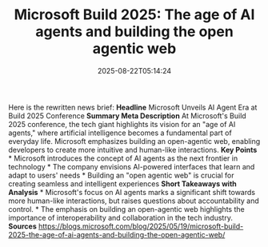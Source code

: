 ﻿---
title: "Microsoft Build 2025: The age of AI agents and building the open agentic web"
date: "2025-08-22T05:14:24"
category: "Markets"
summary: ""
slug: "microsoft build 2025 the age of ai agents and building the o"
source_urls:
  - "https://blogs.microsoft.com/blog/2025/05/19/microsoft-build-2025-the-age-of-ai-agents-and-building-the-open-agentic-web/"
seo:
  title: "Microsoft Build 2025: The age of AI agents and building the open agentic web | Hash n Hedge"
  description: ""
  keywords: ["news", "markets", "brief"]
---
Here is the rewritten news brief:  **Headline** Microsoft Unveils AI Agent Era at Build 2025 Conference  **Summary Meta Description** At Microsoft's Build 2025 conference, the tech giant highlights its vision for an "age of AI agents," where artificial intelligence becomes a fundamental part of everyday life. Microsoft emphasizes building an open-agentic web, enabling developers to create more intuitive and human-like interactions.  **Key Points**  * Microsoft introduces the concept of AI agents as the next frontier in technology * The company envisions AI-powered interfaces that learn and adapt to users' needs * Building an "open agentic web" is crucial for creating seamless and intelligent experiences  **Short Takeaways with Analysis**  * Microsoft's focus on AI agents marks a significant shift towards more human-like interactions, but raises questions about accountability and control. * The emphasis on building an open-agentic web highlights the importance of interoperability and collaboration in the tech industry.  **Sources** https://blogs.microsoft.com/blog/2025/05/19/microsoft-build-2025-the-age-of-ai-agents-and-building-the-open-agentic-web/ 
